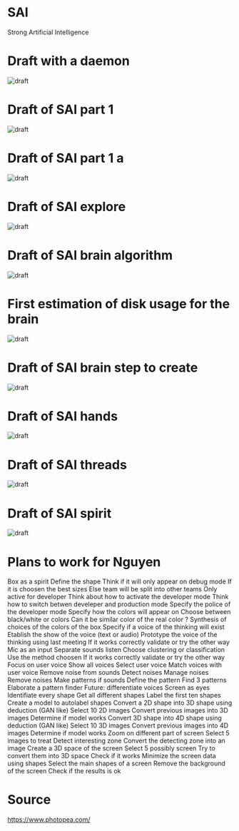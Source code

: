# SAI
Strong Artificial Intelligence

# Draft with a daemon

![draft](https://github.com/jnguyen1192/SAI/blob/master/data/Projet%20SAI.png)

# Draft of SAI part 1
![draft](https://github.com/jnguyen1192/SAI/blob/master/data/main_idea_part_1.jpg)

# Draft of SAI part 1 a
![draft](https://github.com/jnguyen1192/SAI/blob/master/data/main_idea_part_1_a_strategies.jpg)

# Draft of SAI explore
![draft](https://github.com/jnguyen1192/SAI/blob/master/data/sai_explore.jpg)

# Draft of SAI brain algorithm
![draft](https://github.com/jnguyen1192/SAI/blob/master/data/sai_brain.jpg)

# First estimation of disk usage for the brain
![draft](https://github.com/jnguyen1192/SAI/blob/master/data/sai_brain_first_estimation_of_disk_usage.jpg)

# Draft of SAI brain step to create
![draft](https://github.com/jnguyen1192/SAI/blob/master/data/sai_brain_step_to_create.jpg)

# Draft of SAI hands
![draft](https://github.com/jnguyen1192/SAI/blob/master/data/sai_hands.jpg)

# Draft of SAI threads
![draft](https://github.com/jnguyen1192/SAI/blob/master/data/sai_threads.jpg)

# Draft of SAI spirit
![draft](https://github.com/jnguyen1192/SAI/blob/master/data/sai_spirit.jpg)

# Plans to work for Nguyen
Box as a spirit
    Define the shape
        Think if it will only appear on debug mode
        If it is choosen the best sizes
        Else team will be split into other teams
    Only active for developer
        Think about how to activate the developer mode
        Think how to switch betwen develeper and production mode
        Specify the police of the developer mode
    Specify how the colors will appear on
        Choose between black/white or colors
        Can it be similar color of the real color ?
        Synthesis of choices of the colors of the box
    Specify if a voice of the thinking will exist
        Etablish the show of the voice (text or audio)
        Prototype the voice of the thinking using last meeting
        If it works correctly validate or try the other way
Mic as an input
    Separate sounds listen
        Choose clustering or classification
        Use the method choosen
        If it works correctly validate or try the other way
    Focus on user voice
        Show all voices
        Select user voice
        Match voices with user voice
    Remove noise from sounds
        Detect noises
        Manage noises
        Remove noises
    Make patterns if sounds
        Define the pattern
        Find 3 patterns
        Elaborate a pattern finder
    Future: differentiate voices
Screen as eyes
    Identifiate every shape
        Get all different shapes
        Label the first ten shapes
        Create a model to autolabel shapes
    Convert a 2D shape into 3D shape using deduction (GAN like)
        Select 10 2D images 
        Convert previous images into 3D images
        Determine if model works
    Convert 3D shape into 4D shape using deduction (GAN like)
        Select 10 3D images
        Convert previous images into 4D images
        Determine if model works
    Zoom on different part of screen
        Select 5 images to treat
        Detect interesting zone
        Convert the detecting zone into an image
    Create a 3D space of the screen
        Select 5 possibly screen
        Try to convert them into 3D space
        Check if it works
    Minimize the screen data using shapes
        Select the main shapes of a screen
        Remove the background of the screen
        Check if the results is ok
    


# Source

https://www.photopea.com/



